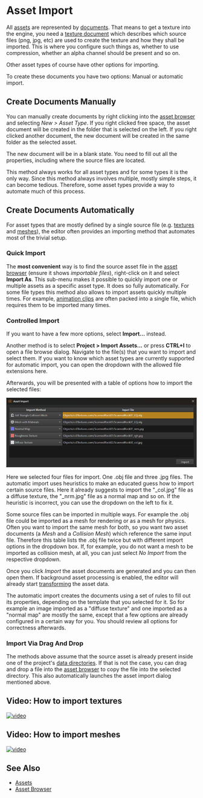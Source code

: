# Asset Import

All [assets](assets-overview.md) are represented by [documents](../editor/editor-documents.md). That means to get a texture into the engine, you need a [texture document](../graphics/textures-overview.md) which describes which source files (png, jpg, etc) are used to create the texture and how they shall be imported. This is where you configure such things as, whether to use compression, whether an alpha channel should be present and so on.

Other asset types of course have other options for importing.

To create these documents you have two options: Manual or automatic import.

## Create Documents Manually

You can manually create documents by right clicking into the [asset browser](asset-browser.md) and selecting *New > Asset Type*. If you right clicked free space, the asset document will be created in the folder that is selected on the left. If you right clicked another document, the new document will be created in the same folder as the selected asset.

The new document will be in a blank state. You need to fill out all the properties, including where the source files are located.

This method always works for all asset types and for some types it is the only way. Since this method always involves multiple, mostly simple steps, it can become tedious. Therefore, some asset types provide a way to automate much of this process.

## Create Documents Automatically

For asset types that are mostly defined by a single source file (e.g. [textures](../graphics/textures-overview.md) and [meshes](../graphics/meshes/mesh-asset.md)), the editor often provides an importing method that automates most of the trivial setup.

### Quick Import

The **most convenient** way is to find the source asset file in the [asset browser](asset-browser.md) (ensure it shows *importable files*), right-click on it and select **Import As**. This sub-menu makes it possible to quickly import one or multiple assets as a specific asset type. It does so fully automatically. For some file types this method also allows to import assets quickly multiple times. For example, [animation clips](../animation/skeletal-animation/animation-clip-asset.md) are often packed into a single file, which requires them to be imported many times.

### Controlled Import

If you want to have a few more options, select **Import...** instead.

Another method is to select **Project > Import Assets...** or press **CTRL+I** to open a file browse dialog. Navigate to the file(s) that you want to import and select them. If you want to know which asset types are currently supported for automatic import, you can open the dropdown with the allowed file extensions here.

Afterwards, you will be presented with a table of options how to import the selected files:

![Asset Import Table](media/asset-import.png)

Here we selected four files for import. One .obj file and three .jpg files. The automatic import uses heuristics to make an educated guess how to import certain source files. Here it already suggests to import the "_col.jpg" file as a diffuse texture, the "_nrm.jpg" file as a normal map and so on. If the heuristic is incorrect, you can use the dropdown on the left to fix it.

Some source files can be imported in multiple ways. For example the .obj file could be imported as a mesh for rendering or as a mesh for physics. Often you want to import the same mesh for both, so you want two asset documents (a *Mesh* and a *Collision Mesh*) which reference the same input file. Therefore this table lists the .obj file twice but with different import options in the dropdown box. If, for example, you do not want a mesh to be imported as collision mesh, at all, you can just select *No Import* from the respective dropdown.

Once you click *Import* the asset documents are generated and you can then open them. If background asset processing is enabled, the editor will already start [transforming](assets-overview.md#asset-transform) the asset data.

The automatic import creates the documents using a set of rules to fill out its properties, depending on the template that you selected for it. So for example an image imported as a "diffuse texture" and one imported as a "normal map" are mostly the same, except that a few options are already configured in a certain way for you. You should review all options for correctness afterwards.

### Import Via Drag And Drop

The methods above assume that the source asset is already present inside one of the project's [data directories](../projects/data-directories.md). If that is not the case, you can drag and drop a file into the [asset browser](asset-browser.md) to copy the file into the selected directory. This also automatically launches the asset import dialog mentioned above.

## Video: How to import textures

[![video](https://img.youtube.com/vi/x4qUFga-Jis/0.jpg)](https://www.youtube.com/watch?v=x4qUFga-Jis)

## Video: How to import meshes

[![video](https://img.youtube.com/vi/XBO4OPcF2bs/0.jpg)](https://www.youtube.com/watch?v=XBO4OPcF2bs)

## See Also

* [Assets](assets-overview.md)
* [Asset Browser](asset-browser.md)
